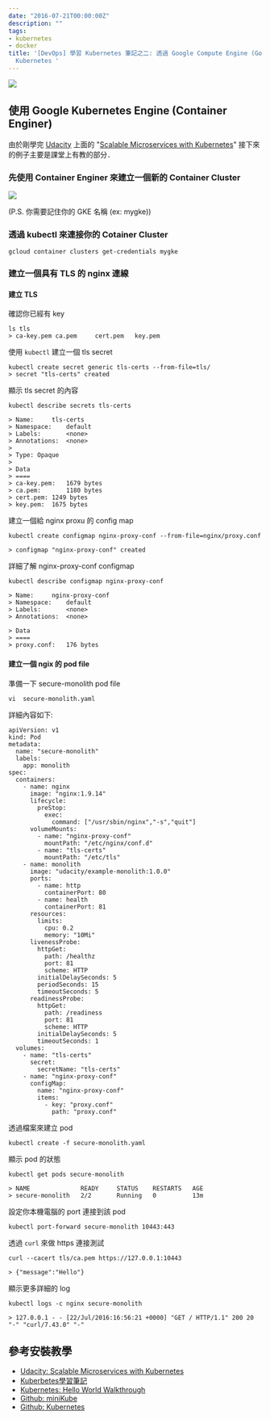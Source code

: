 ```yaml
---
date: "2016-07-21T00:00:00Z"
description: ""
tags:
- kubernetes
- docker
title: '[DevOps] 學習 Kubernetes 筆記之二: 透過 Google Compute Engine (Google Cloud) 來繼續學習
  Kubernetes '
---
```


![](http://blog.arungupta.me/wp-content/uploads/2015/01/kubernetes-logo.png)

## 使用 Google Kubernetes Engine (Container Enginer) 


由於剛學完 [Udacity](https://www.udacity.com) 上面的 "[Scalable Microservices with Kubernetes](https://www.udacity.com/course/scalable-microservices-with-kubernetes--ud615)" 接下來的例子主要是課堂上有教的部分．

### 先使用 Container Enginer 來建立一個新的 Container Cluster

![](http://kubernetes.io/images/hellonode/image_11.png)

(P.S. 你需要記住你的 GKE 名稱 (ex: mygke))

### 透過 kubectl 來連接你的 Cotainer Cluster

```
gcloud container clusters get-credentials mygke
```

### 建立一個具有 TLS 的 nginx 連線

#### 建立 TLS

確認你已經有 key

```
ls tls
> ca-key.pem ca.pem     cert.pem   key.pem
```

使用 `kubectl` 建立一個 tls secret 

```
kubectl create secret generic tls-certs --from-file=tls/
> secret "tls-certs" created
```

顯示 tls secret 的內容

```
kubectl describe secrets tls-certs

> Name:		tls-certs
> Namespace:	default
> Labels:		<none>
> Annotations:	<none>
>
> Type:	Opaque
> 
> Data
> ====
> ca-key.pem:	1679 bytes
> ca.pem:		1180 bytes
> cert.pem:	1249 bytes
> key.pem:	1675 bytes
```


建立一個給 nginx proxu 的 config map

```
kubectl create configmap nginx-proxy-conf --from-file=nginx/proxy.conf

> configmap "nginx-proxy-conf" created
```

詳細了解 nginx-proxy-conf configmap

```
kubectl describe configmap nginx-proxy-conf

> Name:		nginx-proxy-conf
> Namespace:	default
> Labels:		<none>
> Annotations:	<none>

> Data
> ====
> proxy.conf:	176 bytes
```

#### 建立一個 ngix 的 pod file

準備一下 secure-monolith pod file

```
vi  secure-monolith.yaml
```

詳細內容如下: 

```
apiVersion: v1
kind: Pod
metadata:
  name: "secure-monolith"
  labels:
    app: monolith
spec:
  containers:
    - name: nginx
      image: "nginx:1.9.14"
      lifecycle:
        preStop:
          exec:
            command: ["/usr/sbin/nginx","-s","quit"]
      volumeMounts:
        - name: "nginx-proxy-conf"
          mountPath: "/etc/nginx/conf.d"
        - name: "tls-certs"
          mountPath: "/etc/tls"
    - name: monolith
      image: "udacity/example-monolith:1.0.0"
      ports:
        - name: http
          containerPort: 80
        - name: health
          containerPort: 81
      resources:
        limits:
          cpu: 0.2
          memory: "10Mi"
      livenessProbe:
        httpGet:
          path: /healthz
          port: 81
          scheme: HTTP
        initialDelaySeconds: 5
        periodSeconds: 15
        timeoutSeconds: 5
      readinessProbe:
        httpGet:
          path: /readiness
          port: 81
          scheme: HTTP
        initialDelaySeconds: 5
        timeoutSeconds: 1
  volumes:
    - name: "tls-certs"
      secret:
        secretName: "tls-certs"
    - name: "nginx-proxy-conf"
      configMap:
        name: "nginx-proxy-conf"
        items:
          - key: "proxy.conf"
            path: "proxy.conf"
```

透過檔案來建立 pod

```
kubectl create -f secure-monolith.yaml
```

顯示 pod 的狀態

```
kubectl get pods secure-monolith

> NAME              READY     STATUS    RESTARTS   AGE
> secure-monolith   2/2       Running   0          13m
```

設定你本機電腦的 port 連接到該 pod

```
kubectl port-forward secure-monolith 10443:443
```

透過 `curl` 來做 https 連接測試

```
curl --cacert tls/ca.pem https://127.0.0.1:10443

> {"message":"Hello"}
```

顯示更多詳細的 log

```
kubectl logs -c nginx secure-monolith

> 127.0.0.1 - - [22/Jul/2016:16:56:21 +0000] "GET / HTTP/1.1" 200 20 "-" "curl/7.43.0" "-"
```

## 參考安裝教學

- [Udacity: Scalable Microservices with Kubernetes](https://www.udacity.com/course/scalable-microservices-with-kubernetes--ud615)
- [Kuberbetes學習筆記](https://www.gitbook.com/book/gcpug-tw/kuberbetes-in-action/details)
- [Kubernetes: Hello World Walkthrough](http://kubernetes.io/docs/hellonode/)
- [Github: miniKube ](https://github.com/kubernetes/minikube)
- [Github: Kubernetes](https://github.com/kubernetes/kubernetes)